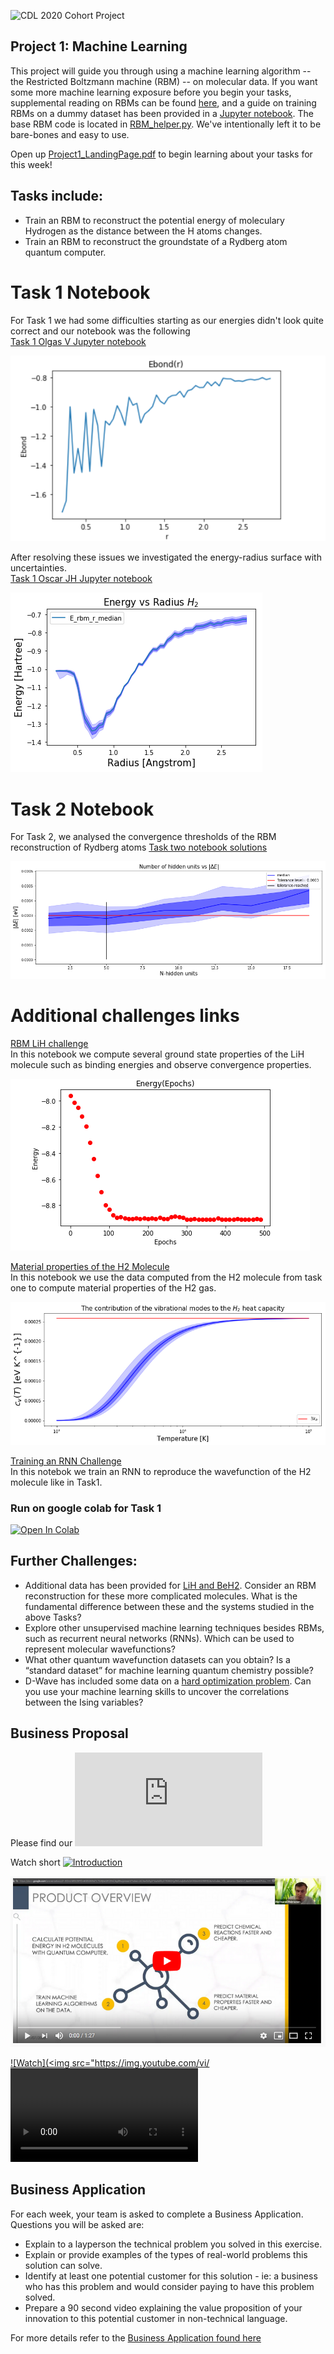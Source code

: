 ![CDL 2020 Cohort Project](../figures/CDL_logo.jpg)
## Project 1: Machine Learning

This project will guide you through using a machine learning algorithm -- the Restricted Boltzmann machine (RBM) -- on molecular data. If you want some more machine learning exposure before you begin your tasks, supplemental reading on RBMs can be found [here](\href{https://qucumber.readthedocs.io/en/stable/_static/RBM_tutorial.pdf}), and a guide on training RBMs on a dummy dataset has been provided in a [Jupyter notebook](https://github.com/CDL-Quantum/CohortProject_2020/blob/master/Project_1_RBM_and_Tomography/RBM_train_dummy_dataset.ipynb). The base RBM code is located in [RBM_helper.py](https://github.com/CDL-Quantum/CohortProject_2020/blob/master/Project_1_RBM_and_Tomography/RBM_helper.py). We've intentionally left it to be bare-bones and easy to use.

Open up [Project1_LandingPage.pdf](https://github.com/CDL-Quantum/CohortProject_2020/blob/master/Project_1_RBM_and_Tomography/Project1_LandingPage.pdf) to begin learning about your tasks for this week!

## Tasks include:
* Train an RBM to reconstruct the potential energy of moleculary Hydrogen as the distance between the H atoms changes.
* Train an RBM to reconstruct the groundstate of a Rydberg atom quantum computer.


# Task 1 Notebook 

For Task 1 we had some difficulties starting as our energies didn't look quite correct and our notebook was the following  
[Task 1 Olgas V Jupyter notebook](https://github.com/olgOk/CohortProject_2020/blob/master/Project_1_RBM_and_Tomography/Task1_Olga_V.ipynb) 

![Ebondr](../figures/Olga-Task-1.png)

After resolving these issues we investigated the energy-radius surface with uncertainties.  
[Task 1 Oscar JH Jupyter notebook](https://github.com/olgOk/CohortProject_2020/blob/master/Project_1_RBM_and_Tomography/Task1_Oscar_JH.ipynb) 


![EvsR](../figures/energy-vs-radius.png)


# Task 2 Notebook  
For Task 2, we analysed the convergence thresholds of the RBM reconstruction of Rydberg atoms
[ Task two notebook solutions](https://github.com/olgOk/CohortProject_2020/blob/master/Project_1_RBM_and_Tomography/Task2.ipynb)

![Task2](../figures/number-hidden-units.png)

# Additional challenges links
[RBM LiH challenge](https://github.com/olgOk/CohortProject_2020/blob/master/datasets/qubit_molecules/LiH/lithium_reconstruction.ipynb)   
In this notebook we compute several ground state properties of the LiH molecule such as binding energies and observe convergence properties.

![LiH](../figures/energy-epochs.png)

[Material properties of the H2 Molecule](https://github.com/olgOk/CohortProject_2020/blob/oscar_JH_task_1_and_2/Project_1_RBM_and_Tomography/Physics_properties_of_the_H2_molecule.ipynb)  
In this notebook we use the data computed from the H2 molecule from task one to compute material properties of the H2 gas. 

![Temp](../figures/temp.png)

[Training an RNN Challenge](https://github.com/olgOk/CohortProject_2020/blob/master/Project_1_RBM_and_Tomography/Train_RNN_Challenge2.ipynb)  
In this notebok we train an RNN to reproduce the wavefunction of the H2 molecule like in Task1.  

### Run on google colab for Task 1
[![Open In Colab](https://colab.research.google.com/assets/colab-badge.svg)](https://colab.research.google.com/github/olgOk/CohortProject_2020/blob/master/Project_1_RBM_and_Tomography/Task1_Oscar_JH.ipynb)

## Further Challenges:
* Additional data has been provided for 
[LiH and BeH2](https://github.com/CDL-Quantum/CohortProject_2020/tree/master/datasets/qubit_molecules).
Consider an RBM reconstruction for these more complicated molecules.  What is the fundamental difference between these and the systems studied in the above Tasks?
* Explore other unsupervised machine learning techniques besides RBMs, such as recurrent neural networks (RNNs). Which can be used to represent molecular wavefunctions?
* What other quantum wavefunction datasets can you obtain? Is a “standard dataset” for machine learning quantum chemistry possible?
* D-Wave has included some data on a 
[hard optimization problem](https://github.com/CDL-Quantum/CohortProject_2020/tree/master/datasets/IsingSamplesDW). 
Can you use your machine learning skills to uncover the correlations between the Ising variables?

## Business Proposal 

Please find our ![business proposal here.](https://github.com/olgOk/CohortProject_2020/blob/master/Project_1_RBM_and_Tomography/Business_Application.md)

Watch short [![Introduction](https://drive.google.com/file/d/1YMf2RjHjwtpx15PBb_7TX2ZB5h9nrN8L/view)](https://drive.google.com/file/d/1YMf2RjHjwtpx15PBb_7TX2ZB5h9nrN8L/view)

[![Introduction](../figures/video.png)](https://drive.google.com/file/d/1YMf2RjHjwtpx15PBb_7TX2ZB5h9nrN8L/view)

[![Watch](<img src="https://img.youtube.com/vi/<VIDEO ID>/maxresdefault.jpg")](https://youtu.be/W_8T6jdNLPs)

## Business Application
For each week, your team is asked to complete a Business Application. Questions you will be asked are:

* Explain to a layperson the technical problem you solved in this exercise.
* Explain or provide examples of the types of real-world problems this solution can solve.
* Identify at least one potential customer for this solution - ie: a business who has this problem and would consider paying to have this problem solved.
* Prepare a 90 second video explaining the value proposition of your innovation to this potential customer in non-technical language.

For more details refer to the [Business Application found here](./Business_Application.md)
